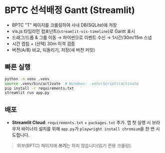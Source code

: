 # BPTC 선석배정 Gantt (Streamlit)

- BPTC "T" 페이지를 크롤링하여 사내 DB(SQLite)에 저장
- vis.js 타임라인 컴포넌트(`streamlit-vis-timeline`)로 Gantt 표시
- 드래그/드롭 & 그룹 이동 → 파이썬으로 이벤트 수신 → 1시간/30m/15m 스냅
- 시간 겹침 + (선택) 30m 이격 검증
- 버전(A/B) 비교, 되돌리기, 저장(새 버전 커밋)

## 빠른 실행
```bash
python -m venv .venv
source .venv/bin/activate  # Windows: .venv\Scripts\activate
pip install -r requirements.txt
streamlit run app.py
```

## 배포
- **Streamlit Cloud**: `requirements.txt` + `packages.txt` 추가. 앱 첫 실행 시 브라우저 바이너리 설치를 위해 `app.py`가 `playwright install chromium`을 한 번 시도합니다.

> 외부(BPTC) 페이지에 **쓰기**는 하지 않습니다(읽기 전용 크롤링).
